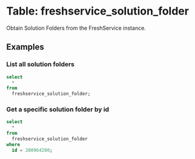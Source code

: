 # Table: freshservice_solution_folder

Obtain Solution Folders from the FreshService instance.

## Examples

### List all solution folders

```sql
select
  *
from
  freshservice_solution_folder;
```

### Get a specific solution folder by id

```sql
select
  *
from
  freshservice_solution_folder
where
  id = 200964200;
```